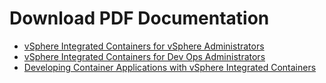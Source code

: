 # Download PDF Documentation #

- <a href="./pdf/vic_11_vsphere_admin.pdf" target="_blank">vSphere Integrated Containers for vSphere Administrators</a>
- <a href="./pdf/vic_11_dev_ops.pdf" target="_blank">vSphere Integrated Containers for Dev Ops Administrators</a>
- <a href="./pdf/vic_11_app_dev.pdf" target="_blank">Developing Container Applications with vSphere Integrated Containers</a>